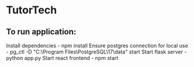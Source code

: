 # TutorTech
## To run application:
Install dependencies - npm install
Ensure postgres connection for local use - pg_ctl -D "C:\Program Files\PostgreSQL\17\data" start
Start flask server - python app.py
Start react frontend - npm start